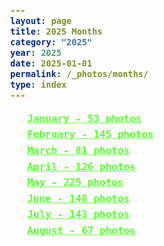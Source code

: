 ```yaml
---
layout: page
title: 2025 Months
category: "2025"
year: 2025
date: 2025-01-01
permalink: /_photos/months/
type: index
---
```


<link rel="shortcut icon" href="/assets/favicon.ico" type="image/x-icon">
<link rel="icon" href="/assets/favicon.ico" type="image/x-icon">


<style>

body {
  color: white;
  font-family: monospace;
  font-size: 16px;
  line-height: 1.6;
  margin: 0;
  min-height: 100vh;
  background-image: url('/assets/corn.jpg');
  background-size: cover;
  background-position: center;
  background-attachment: fixed;
  position: relative;
  font-weight: bold;
} 


a {
  color: rgb(91, 255, 50);
  text-decoration: underline;
  font-weight: bold;
}


/* Links */
a {
  color: rgb(91, 255, 50);
  text-decoration: underline;
  font-weight: bold;
}




</style> 

<ul>
  <li><a href="/_photos/2025/January/">January - 53 photos</a></li>
  <li><a href="/_photos/2025/February/">February - 145 photos</a></li>
  <li><a href="/_photos/2025/March/">March - 81 photos</a></li>
  <li><a href="/_photos/2025/April/">April - 126 photos</a></li>
  <li><a href="/_photos/2025/May/">May - 225 photos</a></li>
  <li><a href="/_photos/2025/June/">June - 148 photos</a></li>
  <li><a href="/_photos/2025/July/">July - 143 photos</a></li>
  <li><a href="/_photos/2025/August/">August - 67 photos</a></li>
</ul>